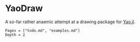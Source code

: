# YaoDraw

A so-far rather anaemic attempt at a drawing package for [Yao.jl](https://github.com/QuantumBFS/Yao.jl).

```@contents
Pages = ["todo.md", "examples.md"]
Depth = 2
```
